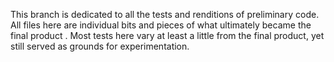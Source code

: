 This branch is dedicated to all the tests and renditions of preliminary code. All files here are individual bits and pieces of what ultimately became the final product
. Most tests here vary at least a little from the final product, yet still served as grounds for experimentation.
